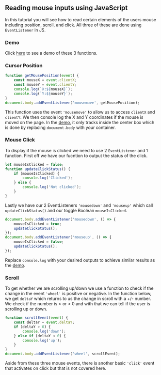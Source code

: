 ## Reading mouse inputs using JavaScript
In this tutorial you will see how to read certain elements of the users mouse including position, scroll, and click. All three of these are done using ```EventListener``` in JS.

### Demo
Click [here](https://chaseswedlo.github.io/reading-mouse-input/) to see a demo of these 3 functions.

### Cursor Position
```javascript
function getMousePosition(event) {
    const mouseX = event.clientX;
    const mouseY = event.clientY;
    console.log(`X:${mouseX}`);
    console.log(`Y:${mouseY}`);
}
document.body.addEventListener('mousemove', getMousePosition);
```
This function uses the event ```'mousemove'``` to allow us to access ```clientX``` and ```clientY```. We then console log the X and Y coordinates if the mouse is moved on the page. In the [demo](https://chaseswedlo.github.io/reading-mouse-input/), it only tracks inside the center box which is done by replacing ```document.body``` with your container.

### Mouse Click
To display if the mouse is clicked we need to use 2 ```EventListener``` and 1 function. First off we have our fucntion to output the status of the click.
```javascript
let mouseIsClicked = false;
function updateClickStatus() {
    if (mouseIsClicked) {
        console.log('Clicked');
    } else {
        console.log('Not clicked');
    }
}
```
Lastly we have our 2 EventListeners ```'mousedown'``` and ```'mouseup'``` which call ```updateClickStatus()``` and our toggle Boolean ```mouseIsClicked```.
```javascript
document.body.addEventListener('mousedown', () => {
    mouseIsClicked = true;
    updateClickStatus();
});
document.body.addEventListener('mouseup', () => {
    mouseIsClicked = false;
    updateClickStatus();
});
```
Replace ```console.log``` with your desired outputs to achieve similar results as the [demo](https://chaseswedlo.github.io/reading-mouse-input/).

### Scroll
To get whether we are scrolling up/down we use a function to check if the change in the event ```'wheel'``` is positive or negative. In the function below, we get ```deltaY``` which returns to us the change in scroll with a +/- number. We check if the number is > or < 0 and with that we can tell if the user is scrolling up or down.
```javascript
function scrollEvent(event) {
    const deltaY = event.deltaY;
    if (deltaY > 0) {
        console.log('down');
    } else if (deltaY < 0) {
        console.log('up');
    }
}
document.body.addEventListener('wheel', scrollEvent);
```
Aside from these three mouse events, there is another basic ```'click'``` event that activates on click but that is not covered here.